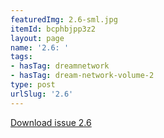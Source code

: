 ```yaml
---
featuredImg: 2.6-sml.jpg
itemId: bcphbjpp3z2
layout: page
name: '2.6: '
tags:
- hasTag: dreamnetwork
- hasTag: dream-network-volume-2
type: post
urlSlug: '2.6'
---
```

<a href="../files/pdfs/Volume_2/2.6-Fusion-Volume-2_No-5_-of-The-Dream-Network-Bulletin.pdf" download="">Download issue 2.6</a>